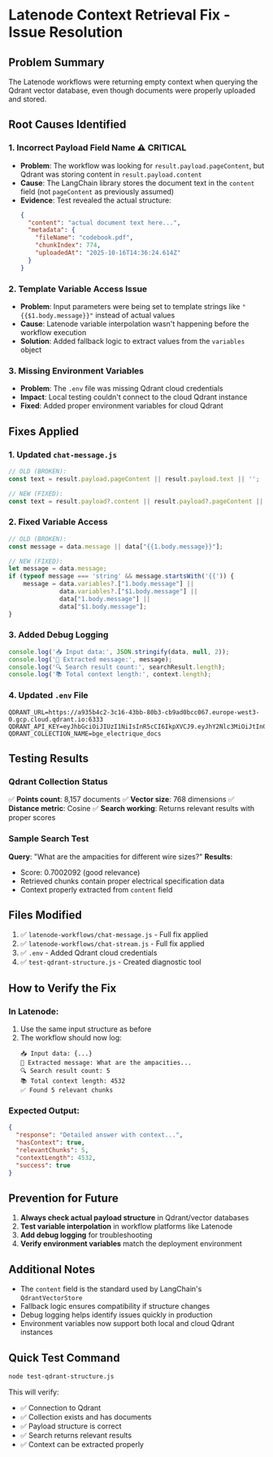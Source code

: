 # Latenode Context Retrieval Fix - Issue Resolution

## Problem Summary
The Latenode workflows were returning empty context when querying the Qdrant vector database, even though documents were properly uploaded and stored.

## Root Causes Identified

### 1. **Incorrect Payload Field Name** ⚠️ **CRITICAL**
- **Problem**: The workflow was looking for `result.payload.pageContent`, but Qdrant was storing content in `result.payload.content`
- **Cause**: The LangChain library stores the document text in the `content` field (not `pageContent` as previously assumed)
- **Evidence**: Test revealed the actual structure:
  ```json
  {
    "content": "actual document text here...",
    "metadata": {
      "fileName": "codebook.pdf",
      "chunkIndex": 774,
      "uploadedAt": "2025-10-16T14:36:24.614Z"
    }
  }
  ```

### 2. **Template Variable Access Issue**
- **Problem**: Input parameters were being set to template strings like `"{{$1.body.message}}"` instead of actual values
- **Cause**: Latenode variable interpolation wasn't happening before the workflow execution
- **Solution**: Added fallback logic to extract values from the `variables` object

### 3. **Missing Environment Variables**
- **Problem**: The `.env` file was missing Qdrant cloud credentials
- **Impact**: Local testing couldn't connect to the cloud Qdrant instance
- **Fixed**: Added proper environment variables for cloud Qdrant

## Fixes Applied

### 1. Updated `chat-message.js`
```javascript
// OLD (BROKEN):
const text = result.payload.pageContent || result.payload.text || '';

// NEW (FIXED):
const text = result.payload?.content || result.payload?.pageContent || result.payload?.text || '';
```

### 2. Fixed Variable Access
```javascript
// OLD (BROKEN):
const message = data.message || data["{{1.body.message}}"];

// NEW (FIXED):
let message = data.message;
if (typeof message === 'string' && message.startsWith('{{')) {
    message = data.variables?.["1.body.message"] || 
              data.variables?.["$1.body.message"] ||
              data["1.body.message"] ||
              data["$1.body.message"];
}
```

### 3. Added Debug Logging
```javascript
console.log('📥 Input data:', JSON.stringify(data, null, 2));
console.log('📝 Extracted message:', message);
console.log('🔍 Search result count:', searchResult.length);
console.log('📚 Total context length:', context.length);
```

### 4. Updated `.env` File
```env
QDRANT_URL=https://a935b4c2-3c16-43bb-80b3-cb9ad0bcc067.europe-west3-0.gcp.cloud.qdrant.io:6333
QDRANT_API_KEY=eyJhbGciOiJIUzI1NiIsInR5cCI6IkpXVCJ9.eyJhY2Nlc3MiOiJtIn0.LXUC_CGSfqfbul_mQbXoQmLN19U6xeHIpj9MY61PzQw
QDRANT_COLLECTION_NAME=bge_electrique_docs
```

## Testing Results

### Qdrant Collection Status
✅ **Points count**: 8,157 documents
✅ **Vector size**: 768 dimensions
✅ **Distance metric**: Cosine
✅ **Search working**: Returns relevant results with proper scores

### Sample Search Test
**Query**: "What are the ampacities for different wire sizes?"
**Results**: 
- Score: 0.7002092 (good relevance)
- Retrieved chunks contain proper electrical specification data
- Context properly extracted from `content` field

## Files Modified

1. ✅ `latenode-workflows/chat-message.js` - Full fix applied
2. ✅ `latenode-workflows/chat-stream.js` - Full fix applied
3. ✅ `.env` - Added Qdrant cloud credentials
4. ✅ `test-qdrant-structure.js` - Created diagnostic tool

## How to Verify the Fix

### In Latenode:
1. Use the same input structure as before
2. The workflow should now log:
   ```
   📥 Input data: {...}
   📝 Extracted message: What are the ampacities...
   🔍 Search result count: 5
   📚 Total context length: 4532
   ✅ Found 5 relevant chunks
   ```

### Expected Output:
```json
{
  "response": "Detailed answer with context...",
  "hasContext": true,
  "relevantChunks": 5,
  "contextLength": 4532,
  "success": true
}
```

## Prevention for Future

1. **Always check actual payload structure** in Qdrant/vector databases
2. **Test variable interpolation** in workflow platforms like Latenode
3. **Add debug logging** for troubleshooting
4. **Verify environment variables** match the deployment environment

## Additional Notes

- The `content` field is the standard used by LangChain's `QdrantVectorStore`
- Fallback logic ensures compatibility if structure changes
- Debug logging helps identify issues quickly in production
- Environment variables now support both local and cloud Qdrant instances

## Quick Test Command
```bash
node test-qdrant-structure.js
```

This will verify:
- ✅ Connection to Qdrant
- ✅ Collection exists and has documents
- ✅ Payload structure is correct
- ✅ Search returns relevant results
- ✅ Context can be extracted properly
